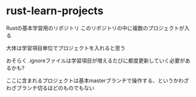 # rust-learn-projects


Rustの基本学習用のリポジトリ
このリポジトリの中に複数のプロジェクトが入る

大体は学習項目単位でプロジェクトを入れると思う

おそらく .ignoreファイルは学習項目が増えるたびに都度更新していく必要があるかも?

ここに含まれるプロジェクトは基本masterブランチで操作する、というかわざわざブランチ切るほどのものでもない
